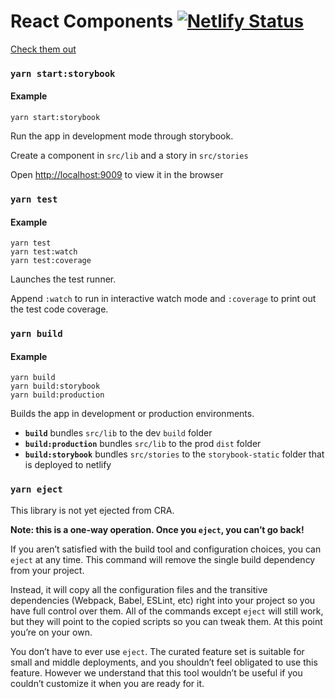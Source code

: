 # React Components [![Netlify Status](https://api.netlify.com/api/v1/badges/7cbffe63-a9d1-4088-bc70-6692885ad263/deploy-status)](https://app.netlify.com/sites/react-components-lib/deploys)

[Check them out](https://react-components-lib.netlify.com/)

### `yarn start:storybook`

#### Example

```
yarn start:storybook
```

Run the app in development mode through storybook.

Create a component in `src/lib` and a story in `src/stories`

Open [http://localhost:9009](http://localhost:9009) to view it in the browser

### `yarn test`

#### Example

```
yarn test
yarn test:watch
yarn test:coverage
```

Launches the test runner.

Append `:watch` to run in interactive watch mode and `:coverage` to print out the test code coverage.

### `yarn build`

#### Example

```
yarn build
yarn build:storybook
yarn build:production
```

Builds the app in development or production environments.

- **`build`** bundles `src/lib` to the dev `build` folder
- **`build:production`** bundles `src/lib` to the prod `dist` folder
- **`build:storybook`** bundles `src/stories` to the `storybook-static` folder that is deployed to netlify

### `yarn eject`

This library is not yet ejected from CRA.

**Note: this is a one-way operation. Once you `eject`, you can’t go back!**

If you aren’t satisfied with the build tool and configuration choices, you can `eject` at any time. This command will remove the single build dependency from your project.

Instead, it will copy all the configuration files and the transitive dependencies (Webpack, Babel, ESLint, etc) right into your project so you have full control over them. All of the commands except `eject` will still work, but they will point to the copied scripts so you can tweak them. At this point you’re on your own.

You don’t have to ever use `eject`. The curated feature set is suitable for small and middle deployments, and you shouldn’t feel obligated to use this feature. However we understand that this tool wouldn’t be useful if you couldn’t customize it when you are ready for it.
